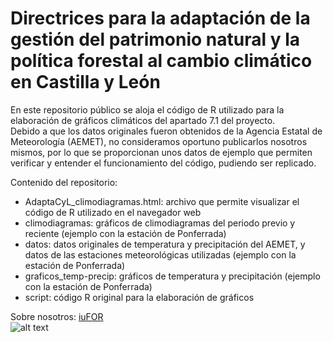 # Directrices para la adaptación de la gestión del patrimonio natural y la política forestal al cambio climático en Castilla y León

En este repositorio público se aloja el código de R utilizado para la elaboración de gráficos climáticos del apartado 7.1 del proyecto.  
Debido a que los datos originales fueron obtenidos de la Agencia Estatal de Meteorología (AEMET), no consideramos oportuno publicarlos nosotros mismos, por lo que se proporcionan unos datos de ejemplo que permiten verificar y entender el funcionamiento del código, pudiendo ser replicado.  
  
Contenido del repositorio:
- AdaptaCyL_climodiagramas.html: archivo que permite visualizar el código de R utilizado en el navegador web
- climodiagramas: gráficos de climodiagramas del periodo previo y reciente (ejemplo con la estación de Ponferrada)
- datos: datos originales de temperatura y precipitación del AEMET, y datos de las estaciones meteorológicas utilizadas (ejemplo con la estación de Ponferrada)
- graficos_temp-precip: gráficos de temperatura y precipitación (ejemplo con la estación de Ponferrada)
- script: código R original para la elaboración de gráficos
  
Sobre nosotros: [iuFOR](http://sostenible.palencia.uva.es/)  
![alt text](http://sostenible.palencia.uva.es/sites/default/files/iufor_iugfs-completo.png)
